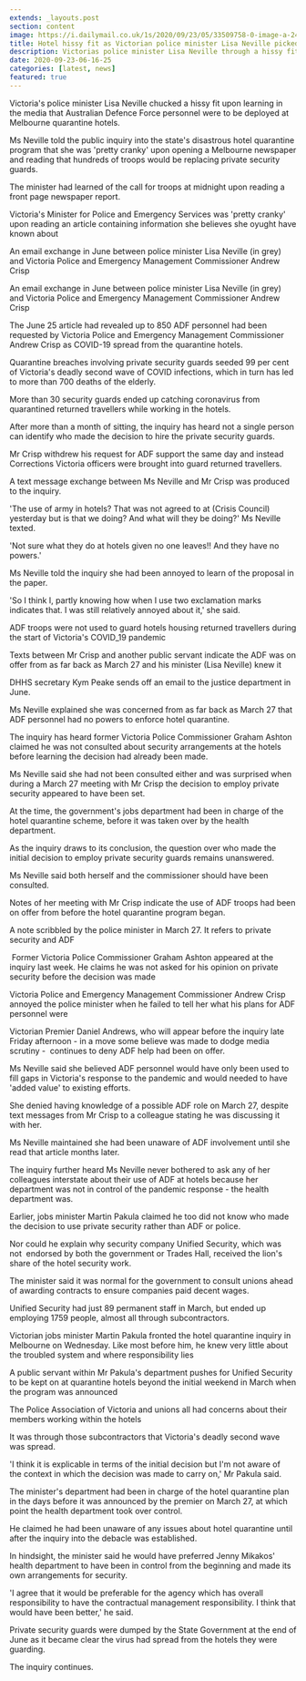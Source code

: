 ```yaml
---
extends: _layouts.post
section: content
image: https://i.dailymail.co.uk/1s/2020/09/23/05/33509758-0-image-a-24_1600833933689.jpg 
title: Hotel hissy fit as Victorian police minister Lisa Neville picked up the paper 
description: Victorias police minister Lisa Neville through a hissy fit upon learning in the media that Australian Defence Force personnel were to be deployed at Melbourne quarantine hotels.  
date: 2020-09-23-06-16-25 
categories: [latest, news] 
featured: true 
--- 
```

Victoria's police minister Lisa Neville chucked a hissy fit upon learning in the media that Australian Defence Force personnel were to be deployed at Melbourne quarantine hotels. 

Ms Neville told the public inquiry into the state's disastrous hotel quarantine program that she was 'pretty cranky' upon opening a Melbourne newspaper and reading that hundreds of troops would be replacing private security guards. 

The minister had learned of the call for troops at midnight upon reading a front page newspaper report. 

Victoria's Minister for Police and Emergency Services was 'pretty cranky' upon reading an article containing information she believes she oyught have known about 

An email exchange in June between police minister Lisa Neville (in grey) and Victoria Police and Emergency Management Commissioner Andrew Crisp

An email exchange in June between police minister Lisa Neville (in grey) and Victoria Police and Emergency Management Commissioner Andrew Crisp

The June 25 article had revealed up to 850 ADF personnel had been requested by Victoria Police and Emergency Management Commissioner Andrew Crisp as COVID-19 spread from the quarantine hotels. 

Quarantine breaches involving private security guards seeded 99 per cent of Victoria's deadly second wave of COVID infections, which in turn has led to more than 700 deaths of the elderly. 

More than 30 security guards ended up catching coronavirus from quarantined returned travellers while working in the hotels. 

After more than a month of sitting, the inquiry has heard not a single person can identify who made the decision to hire the private security guards. 

Mr Crisp withdrew his request for ADF support the same day and instead Corrections Victoria officers were brought into guard returned travellers.

A text message exchange between Ms Neville and Mr Crisp was produced to the inquiry.

'The use of army in hotels? That was not agreed to at (Crisis Council) yesterday but is that we doing? And what will they be doing?' Ms Neville texted.

'Not sure what they do at hotels given no one leaves!! And they have no powers.'

Ms Neville told the inquiry she had been annoyed to learn of the proposal in the paper. 

'So I think I, partly knowing how when I use two exclamation marks indicates that. I was still relatively annoyed about it,' she said. 

ADF troops were not used to guard hotels housing returned travellers during the start of Victoria's COVID_19 pandemic

Texts between Mr Crisp and another public servant indicate the ADF was on offer from as far back as March 27 and his minister (Lisa Neville) knew it

DHHS secretary Kym Peake sends off an email to the justice department in June. 

Ms Neville explained she was concerned from as far back as March 27 that ADF personnel had no powers to enforce hotel quarantine. 

The inquiry has heard former Victoria Police Commissioner Graham Ashton claimed he was not consulted about security arrangements at the hotels before learning the decision had already been made. 

Ms Neville said she had not been consulted either and was surprised when during a March 27 meeting with Mr Crisp the decision to employ private security appeared to have been set. 

At the time, the government's jobs department had been in charge of the hotel quarantine scheme, before it was taken over by the health department. 

As the inquiry draws to its conclusion, the question over who made the initial decision to employ private security guards remains unanswered. 

Ms Neville said both herself and the commissioner should have been consulted. 

Notes of her meeting with Mr Crisp indicate the use of ADF troops had been on offer from before the hotel quarantine program began. 

A note scribbled by the police minister in March 27. It refers to private security and ADF 

 Former Victoria Police Commissioner Graham Ashton appeared at the inquiry last week. He claims he was not asked for his opinion on private security before the decision was made

Victoria Police and Emergency Management Commissioner Andrew Crisp annoyed the police minister when he failed to tell her what his plans for ADF personnel were 

Victorian Premier Daniel Andrews, who will appear before the inquiry late Friday afternoon - in a move some believe was made to dodge media scrutiny -  continues to deny ADF help had been on offer. 

Ms Neville said she believed ADF personnel would have only been used to fill gaps in Victoria's response to the pandemic and would needed to have 'added value' to existing efforts. 

She denied having knowledge of a possible ADF role on March 27, despite text messages from Mr Crisp to a colleague stating he was discussing it with her. 

Ms Neville maintained she had been unaware of ADF involvement until she read that article months later. 

The inquiry further heard Ms Neville never bothered to ask any of her colleagues interstate about their use of ADF at hotels because her department was not in control of the pandemic response - the health department was. 

Earlier, jobs minister Martin Pakula claimed he too did not know who made the decision to use private security rather than ADF or police.

Nor could he explain why security company Unified Security, which was not  endorsed by both the government or Trades Hall, received the lion's share of the hotel security work. 

The minister said it was normal for the government to consult unions ahead of awarding contracts to ensure companies paid decent wages. 

Unified Security had just 89 permanent staff in March, but ended up employing 1759 people, almost all through subcontractors.  

Victorian jobs minister Martin Pakula fronted the hotel quarantine inquiry in Melbourne on Wednesday. Like most before him, he knew very little about the troubled system and where responsibility lies

A public servant within Mr Pakula's department pushes for Unified Security to be kept on at quarantine hotels beyond the initial weekend in March when the program was announced

The Police Association of Victoria and unions all had concerns about their members working within the hotels

It was through those subcontractors that Victoria's deadly second wave was spread. 

'I think it is explicable in terms of the initial decision but I'm not aware of the context in which the decision was made to carry on,' Mr Pakula said. 

The minister's department had been in charge of the hotel quarantine plan in the days before it was announced by the premier on March 27, at which point the health department took over control. 

He claimed he had been unaware of any issues about hotel quarantine until after the inquiry into the debacle was established. 

In hindsight, the minister said he would have preferred Jenny Mikakos' health department to have been in control from the beginning and made its own arrangements for security.

'I agree that it would be preferable for the agency which has overall responsibility to have the contractual management responsibility. I think that would have been better,' he said.

Private security guards were dumped by the State Government at the end of June as it became clear the virus had spread from the hotels they were guarding. 

The inquiry continues.  


